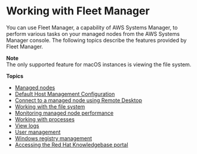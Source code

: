 # Working with Fleet Manager<a name="fleet-working"></a>

You can use Fleet Manager, a capability of AWS Systems Manager, to perform various tasks on your managed nodes from the AWS Systems Manager console\. The following topics describe the features provided by Fleet Manager\.

**Note**  
The only supported feature for macOS instances is viewing the file system\.

**Topics**
+ [Managed nodes](managed_instances.md)
+ [Default Host Management Configuration](managed-instances-default-host-management.md)
+ [Connect to a managed node using Remote Desktop](fleet-rdp.md)
+ [Working with the file system](fleet-file-management.md)
+ [Monitoring managed node performance](fleet-monitoring.md)
+ [Working with processes](fleet-processes.md)
+ [View logs](fleet-logs.md)
+ [User management](fleet-user-management.md)
+ [Windows registry management](fleet-registry.md)
+ [Accessing the Red Hat Knowledgebase portal](fleet-rhel.md)